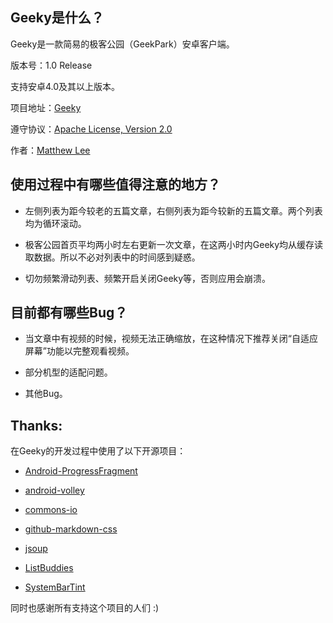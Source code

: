 ## Geeky是什么？

Geeky是一款简易的极客公园（GeekPark）安卓客户端。

版本号：1.0 Release

支持安卓4.0及其以上版本。

项目地址：[Geeky](https://github.com/mthli/Geeky "Geeky")

遵守协议：[Apache License, Version 2.0](http://www.apache.org/licenses/LICENSE-2.0.html "Apache License, Version 2.0")

作者：[Matthew Lee](matthewlee0725@gmail.com "我的Gmail")

## 使用过程中有哪些值得注意的地方？

 - 左侧列表为距今较老的五篇文章，右侧列表为距今较新的五篇文章。两个列表均为循环滚动。

 - 极客公园首页平均两小时左右更新一次文章，在这两小时内Geeky均从缓存读取数据。所以不必对列表中的时间感到疑惑。

 - 切勿频繁滑动列表、频繁开启关闭Geeky等，否则应用会崩溃。

## 目前都有哪些Bug？

 - 当文章中有视频的时候，视频无法正确缩放，在这种情况下推荐关闭“自适应屏幕”功能以完整观看视频。

 - 部分机型的适配问题。

 - 其他Bug。

## Thanks:

在Geeky的开发过程中使用了以下开源项目：

 - [Android-ProgressFragment](https://github.com/johnkil/Android-ProgressFragment "Android-ProgressFragment")

 - [android-volley](https://github.com/mcxiaoke/android-volley "android-volley")

 - [commons-io](https://github.com/apache/commons-io "commons-io")

 - [github-markdown-css](https://github.com/sindresorhus/github-markdown-css "github-markdown-css")

 - [jsoup](https://github.com/apache/commons-io "jsoup")

 - [ListBuddies](https://github.com/jpardogo/ListBuddies "ListBuddies")

 - [SystemBarTint](https://github.com/jgilfelt/SystemBarTint "SystemBarTint")

同时也感谢所有支持这个项目的人们 :)
